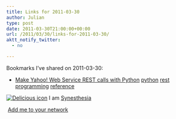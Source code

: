 ```yaml
---
title: Links for 2011-03-30
author: Julian
type: post
date: 2011-03-30T21:00:00+00:00
url: /2011/03/30/links-for-2011-03-30/
aktt_notify_twitter:
  - no

---
```

Bookmarks I&#8217;ve shared on 2011-03-30:

  * [Make Yahoo! Web Service REST calls with Python][1] 
    [python][2] [rest][3] [programming][4] [reference][5] </li> </ul> 
    
    <p class="deliciouslink">
      <a href="https://del.icio.us/synesthesia" title="See all my bookmarks on del.icio.us"><img src="https://www.synesthesia.co.uk/images/deliciousicon.jpg" alt="Delicious icon" /></a>&nbsp;I am <a href="https://del.icio.us/synesthesia" title="See all my bookmarks on del.icio.us">Synesthesia</a>
    </p>
    
    <p class="deliciouslink">
      <a href="https://del.icio.us/network?add=synesthesia" title="Add me to your del.icio.us network"><img src="https://www.synesthesia.co.uk/images/add.gif" alt="" /></a>&nbsp;<a href="https://del.icio.us/network?add=synesthesia" title="Add me to your del.icio.us network">Add me to your network</a>
    </p>

 [1]: https://developer.yahoo.com/python/python-rest.html
 [2]: https://www.delicious.com/synesthesia/python
 [3]: https://www.delicious.com/synesthesia/rest
 [4]: https://www.delicious.com/synesthesia/programming
 [5]: https://www.delicious.com/synesthesia/reference